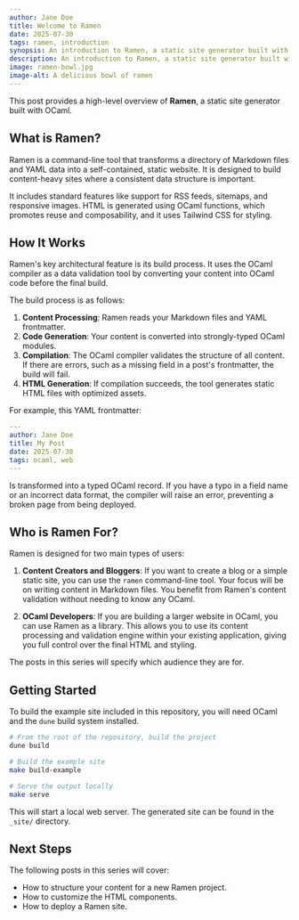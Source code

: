 ```yaml
---
author: Jane Doe
title: Welcome to Ramen
date: 2025-07-30
tags: ramen, introduction
synopsis: An introduction to Ramen, a static site generator built with OCaml.
description: An introduction to Ramen, a static site generator built with OCaml.
image: ramen-bowl.jpg
image-alt: A delicious bowl of ramen
---
```


This post provides a high-level overview of **Ramen**, a static site generator built with OCaml.

## What is Ramen?

Ramen is a command-line tool that transforms a directory of Markdown files and YAML data into a self-contained, static website. It is designed to build content-heavy sites where a consistent data structure is important.

It includes standard features like support for RSS feeds, sitemaps, and responsive images. HTML is generated using OCaml functions, which promotes reuse and composability, and it uses Tailwind CSS for styling.

## How It Works

Ramen's key architectural feature is its build process. It uses the OCaml compiler as a data validation tool by converting your content into OCaml code before the final build.

The build process is as follows:

1.  **Content Processing**: Ramen reads your Markdown files and YAML frontmatter.
2.  **Code Generation**: Your content is converted into strongly-typed OCaml modules.
3.  **Compilation**: The OCaml compiler validates the structure of all content. If there are errors, such as a missing field in a post's frontmatter, the build will fail.
4.  **HTML Generation**: If compilation succeeds, the tool generates static HTML files with optimized assets.

For example, this YAML frontmatter:
```yaml
---
author: Jane Doe
title: My Post
date: 2025-07-30
tags: ocaml, web
---
```
Is transformed into a typed OCaml record. If you have a typo in a field name or an incorrect data format, the compiler will raise an error, preventing a broken page from being deployed.

## Who is Ramen For?

Ramen is designed for two main types of users:

1.  **Content Creators and Bloggers**: If you want to create a blog or a simple static site, you can use the `ramen` command-line tool. Your focus will be on writing content in Markdown files. You benefit from Ramen's content validation without needing to know any OCaml.

2.  **OCaml Developers**: If you are building a larger website in OCaml, you can use Ramen as a library. This allows you to use its content processing and validation engine within your existing application, giving you full control over the final HTML and styling.

The posts in this series will specify which audience they are for.

## Getting Started

To build the example site included in this repository, you will need OCaml and the `dune` build system installed.

```bash
# From the root of the repository, build the project
dune build

# Build the example site
make build-example

# Serve the output locally
make serve
```
This will start a local web server. The generated site can be found in the `_site/` directory.

## Next Steps

The following posts in this series will cover:
- How to structure your content for a new Ramen project.
- How to customize the HTML components.
- How to deploy a Ramen site.
